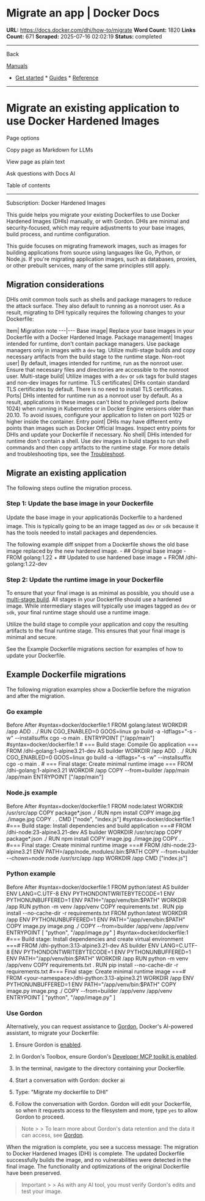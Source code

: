 # Migrate an app | Docker Docs

**URL:** https://docs.docker.com/dhi/how-to/migrate
**Word Count:** 1820
**Links Count:** 671
**Scraped:** 2025-07-16 02:02:19
**Status:** completed

---

Back

[Manuals](https://docs.docker.com/manuals/)

  * [Get started](https://docs.docker.com/get-started/)   * [Guides](https://docs.docker.com/guides/)   * [Reference](https://docs.docker.com/reference/)

* * *

# Migrate an existing application to use Docker Hardened Images

Page options

Copy page as Markdown for LLMs

View page as plain text

Ask questions with Docs AI

Table of contents

* * *

Subscription: Docker Hardened Images

This guide helps you migrate your existing Dockerfiles to use Docker Hardened Images \(DHIs\) manually, or with Gordon. DHIs are minimal and security-focused, which may require adjustments to your base images, build process, and runtime configuration.

This guide focuses on migrating framework images, such as images for building applications from source using languages like Go, Python, or Node.js. If you're migrating application images, such as databases, proxies, or other prebuilt services, many of the same principles still apply.

## Migration considerations

DHIs omit common tools such as shells and package managers to reduce the attack surface. They also default to running as a nonroot user. As a result, migrating to DHI typically requires the following changes to your Dockerfile:

Item| Migration note   ---|---   Base image| Replace your base images in your Dockerfile with a Docker Hardened Image.   Package management| Images intended for runtime, don't contain package managers. Use package managers only in images with a `dev` tag. Utilize multi-stage builds and copy necessary artifacts from the build stage to the runtime stage.   Non-root user| By default, images intended for runtime, run as the nonroot user. Ensure that necessary files and directories are accessible to the nonroot user.   Multi-stage build| Utilize images with a `dev` or `sdk` tags for build stages and non-dev images for runtime.   TLS certificates| DHIs contain standard TLS certificates by default. There is no need to install TLS certificates.   Ports| DHIs intented for runtime run as a nonroot user by default. As a result, applications in these images can't bind to privileged ports \(below 1024\) when running in Kubernetes or in Docker Engine versions older than 20.10. To avoid issues, configure your application to listen on port 1025 or higher inside the container.   Entry point| DHIs may have different entry points than images such as Docker Official Images. Inspect entry points for DHIs and update your Dockerfile if necessary.   No shell| DHIs intended for runtime don't contain a shell. Use dev images in build stages to run shell commands and then copy artifacts to the runtime stage.      For more details and troubleshooting tips, see the [Troubleshoot](https://docs.docker.com/dhi/troubleshoot/).

## Migrate an existing application

The following steps outline the migration process.

### Step 1: Update the base image in your Dockerfile

Update the base image in your applicationâs Dockerfile to a hardened image. This is typically going to be an image tagged as `dev` or `sdk` because it has the tools needed to install packages and dependencies.

The following example diff snippet from a Dockerfile shows the old base image replaced by the new hardened image.               - ## Original base image     - FROM golang:1.22          + ## Updated to use hardened base image     + FROM <your-namespace>/dhi-golang:1.22-dev     

### Step 2: Update the runtime image in your Dockerfile

To ensure that your final image is as minimal as possible, you should use a [multi-stage build](https://docs.docker.com/build/building/multi-stage/). All stages in your Dockerfile should use a hardened image. While intermediary stages will typically use images tagged as `dev` or `sdk`, your final runtime stage should use a runtime image.

Utilize the build stage to compile your application and copy the resulting artifacts to the final runtime stage. This ensures that your final image is minimal and secure.

See the Example Dockerfile migrations section for examples of how to update your Dockerfile.

## Example Dockerfile migrations

The following migration examples show a Dockerfile before the migration and after the migration.

### Go example

Before  After               #syntax=docker/dockerfile:1          FROM golang:latest          WORKDIR /app     ADD . ./     RUN CGO_ENABLED=0 GOOS=linux go build -a -ldflags="-s -w" --installsuffix cgo -o main .          ENTRYPOINT ["/app/main"]               #syntax=docker/dockerfile:1          # === Build stage: Compile Go application ===     FROM <your-namespace>/dhi-golang:1-alpine3.21-dev AS builder          WORKDIR /app     ADD . ./     RUN CGO_ENABLED=0 GOOS=linux go build -a -ldflags="-s -w" --installsuffix cgo -o main .          # === Final stage: Create minimal runtime image ===     FROM <your-namespace>/dhi-golang:1-alpine3.21          WORKDIR /app     COPY --from=builder /app/main  /app/main          ENTRYPOINT ["/app/main"]

### Node.js example

Before  After               #syntax=docker/dockerfile:1          FROM node:latest     WORKDIR /usr/src/app          COPY package*.json ./     RUN npm install          COPY image.jpg ./image.jpg     COPY . .          CMD ["node", "index.js"]               #syntax=docker/dockerfile:1          #=== Build stage: Install dependencies and build application ===#     FROM <your-namespace>/dhi-node:23-alpine3.21-dev AS builder     WORKDIR /usr/src/app          COPY package*.json ./     RUN npm install          COPY image.jpg ./image.jpg     COPY . .          #=== Final stage: Create minimal runtime image ===#     FROM <your-namespace>/dhi-node:23-alpine3.21     ENV PATH=/app/node_modules/.bin:$PATH          COPY --from=builder --chown=node:node /usr/src/app /app          WORKDIR /app          CMD ["index.js"]

### Python example

Before  After               #syntax=docker/dockerfile:1          FROM python:latest AS builder          ENV LANG=C.UTF-8     ENV PYTHONDONTWRITEBYTECODE=1     ENV PYTHONUNBUFFERED=1     ENV PATH="/app/venv/bin:$PATH"          WORKDIR /app          RUN python -m venv /app/venv     COPY requirements.txt .          RUN pip install --no-cache-dir -r requirements.txt          FROM python:latest          WORKDIR /app          ENV PYTHONUNBUFFERED=1     ENV PATH="/app/venv/bin:$PATH"          COPY image.py image.png ./     COPY --from=builder /app/venv /app/venv          ENTRYPOINT [ "python", "/app/image.py" ]               #syntax=docker/dockerfile:1          #=== Build stage: Install dependencies and create virtual environment ===#     FROM <your-namespace>/dhi-python:3.13-alpine3.21-dev AS builder          ENV LANG=C.UTF-8     ENV PYTHONDONTWRITEBYTECODE=1     ENV PYTHONUNBUFFERED=1     ENV PATH="/app/venv/bin:$PATH"          WORKDIR /app          RUN python -m venv /app/venv     COPY requirements.txt .          RUN pip install --no-cache-dir -r requirements.txt          #=== Final stage: Create minimal runtime image ===#     FROM <your-namespace>/dhi-python:3.13-alpine3.21          WORKDIR /app          ENV PYTHONUNBUFFERED=1     ENV PATH="/app/venv/bin:$PATH"          COPY image.py image.png ./     COPY --from=builder /app/venv /app/venv          ENTRYPOINT [ "python", "/app/image.py" ]

### Use Gordon

Alternatively, you can request assistance to [Gordon](https://docs.docker.com/ai/gordon/), Docker's AI-powered assistant, to migrate your Dockerfile:

  1. Ensure Gordon is [enabled](https://docs.docker.com/ai/gordon/#enable-ask-gordon).

  2. In Gordon's Toolbox, ensure Gordon's [Developer MCP toolkit is enabled](https://docs.docker.com/ai/gordon/mcp/built-in-tools/#configuration).

  3. In the terminal, navigate to the directory containing your Dockerfile.

  4. Start a conversation with Gordon:                    docker ai

  5. Type:                    "Migrate my dockerfile to DHI"          

  6. Follow the conversation with Gordon. Gordon will edit your Dockerfile, so when it requests access to the filesystem and more, type `yes` to allow Gordon to proceed.

> Note >  > To learn more about Gordon's data retention and the data it can access, see [Gordon](https://docs.docker.com/ai/gordon/#what-data-does-gordon-access).

When the migration is complete, you see a success message:               The migration to Docker Hardened Images (DHI) is complete. The updated Dockerfile     successfully builds the image, and no vulnerabilities were detected in the final image.     The functionality and optimizations of the original Dockerfile have been preserved.

> Important >  > As with any AI tool, you must verify Gordon's edits and test your image.